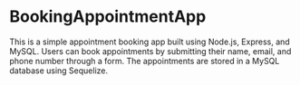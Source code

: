 # BookingAppointmentApp
This is a simple appointment booking app built using Node.js, Express, and MySQL.
Users can book appointments by submitting their name, email, and phone number through a form. 
The appointments are stored in a MySQL database using Sequelize.
